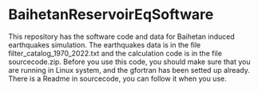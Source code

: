# BaihetanReservoirEqSoftware
This repository has the software code and data for Baihetan induced earthquakes simulation.
The earthquakes data is in the file filter_catalog_1970_2022.txt
and the calculation code is in the file sourcecode.zip.
Before you use this code, you should make sure that you are running in Linux system, and the gfortran has
been setted up already.
There is a Readme in sourcecode, you can follow it when you use.
